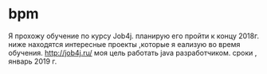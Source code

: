 # bpm
Я прохожу обучение по курсу Job4j.
планирую его пройти к концу 2018г.
ниже находятся интересные проекты ,которые 
я еализую во время обучения.
http://job4j.ru/
моя цель работать java разработчиком.
сроки , январь 2019 г.